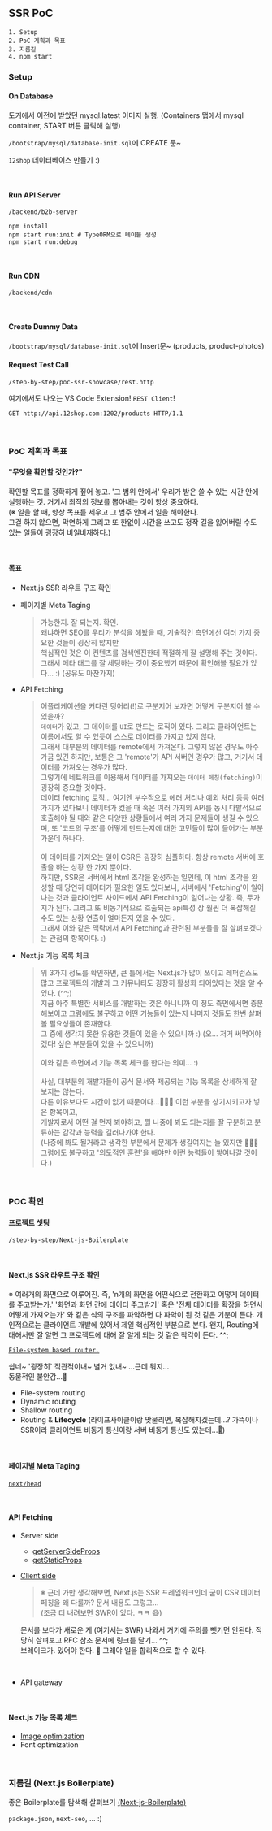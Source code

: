 ## SSR PoC

```
1. Setup
2. PoC 계획과 목표
3. 지름길
4. npm start
```

### Setup

#### On Database

도커에서 이전에 받았던 mysql:latest 이미지 실행.
(Containers 탭에서 mysql container, START 버튼 클릭해 실행)

`/bootstrap/mysql/database-init.sql`에 CREATE 문~

`12shop` 데이터베이스 만들기 :)

<br />

#### Run API Server

`/backend/b2b-server`

```
npm install
npm start run:init # TypeORM으로 테이블 생성
npm start run:debug
```

<br />

#### Run CDN

`/backend/cdn`

<br />

#### Create Dummy Data

`/bootstrap/mysql/database-init.sql`에 Insert문~ (products, product-photos)

#### Request Test Call

`/step-by-step/poc-ssr-showcase/rest.http`

여기에서도 나오는 VS Code Extension! `REST Client`!

```
GET http://api.12shop.com:1202/products HTTP/1.1
```

<br />

### PoC 계획과 목표

#### "무엇을 확인할 것인가?"

확인할 목표를 정확하게 짚어 놓고. '그 범위 안에서' 우리가 받은 쓸 수 있는 시간 안에 실행하는 것.
거기서 최적의 정보를 뽑아내는 것이 항상 중요하다.<br />
(※ 일을 할 때, 항상 목표를 세우고 그 범주 안에서 일을 해야한다. <br />
그걸 하지 않으면, 막연하게 그리고 또 한없이 시간을 쓰고도 정작 길을 잃어버릴 수도 있는 일들이 굉장히 비일비재하다.)

<br />

#### 목표

- Next.js SSR 라우트 구조 확인
- 페이지별 Meta Taging <br />
  > 가능한지. 잘 되는지. 확인. <br />
  > 왜냐하면 SEO를 우리가 분석을 해봤을 때, 기술적인 측면에선 여러 가지 중요한 것들이 굉장히 많지만<br />
  > 핵심적인 것은 이 컨텐츠를 검색엔진한테 적절하게 잘 설명해 주는 것이다.<br />
  > 그래서 메타 태그를 잘 세팅하는 것이 중요했기 때문에 확인해볼 필요가 있다... :) (공유도 마찬가지)
- API Fetching <br />

  > 어플리케이션을 커다란 덩어리(!)로 구분지어 보자면 어떻게 구분지어 볼 수 있을까?<br /> `데이터`가 있고, 그 데이터를 `UI`로 만드는 로직이 있다. 그리고 클라이언트는 이름에서도 알 수 있듯이 스스로 데이터를 가지고 있지 않다.<br />
  > 그래서 대부분의 데이터를 remote에서 가져온다. 그렇지 않은 경우도 아주 가끔 있긴 하지만, 보통은 그 'remote'가 API 서버인 경우가 많고, 거기서 데이터를 가져오는 경우가 많다.<br />
  > 그렇기에 네트워크를 이용해서 데이터를 가져오는 `데이터 페칭(fetching)`이 굉장히 중요할 것이다.<br />
  > 데이터 fetching 로직... 여기엔 부수적으로 에러 처리나 예외 처리 등등 여러가지가 있다보니 데이터가 컸을 때 혹은 여러 가지의 API를 동시 다발적으로 호출해야 될 때와 같은 다양한 상황들에서 여러 가지 문제들이 생길 수 있으며, 또 '코드의 구조'를 어떻게 만드는지에 대한 고민들이 많이 들어가는 부분 가운데 하나다.<br /><br />
  > 이 데이터를 가져오는 일이 CSR은 굉장히 심플하다. 항상 remote 서버에 호출을 하는 상황 한 가지 뿐이다.<br /> 하지만, SSR은 서버에서 html 조각을 완성하는 일인데, 이 html 조각을 완성할 때 당연히 데이터가 필요한 일도 있다보니, 서버에서 'Fetching'이 일어나는 것과 클라이언트 사이드에서 API Fetching이 일어나는 상황. 즉, 두가지가 된다. 그리고 또 비동기적으로 호출되는 api특성 상 훨씬 더 복잡해질 수도 있는 상황 연출이 얼마든지 있을 수 있다. <br />
  > 그래서 이와 같은 맥락에서 API Fetching과 관련된 부분들을 잘 살펴보겠다는 관점의 항목이다. :) <br />

- Next.js 기능 목록 체크<br />
  > 위 3가지 정도를 확인하면, 큰 틀에서는 Next.js가 많이 쓰이고 레퍼런스도 많고 프로젝트의 개발과 그 커뮤니티도 굉장히 활성화 되어있다는 것을 알 수 있다. (^^;)<br />
  > 지금 아주 특별한 서비스를 개발하는 것은 아니니까 이 정도 측면에서면 충분해보이고 그럼에도 불구하고 어떤 기능들이 있는지 나머지 것들도 한번 살펴볼 필요성들이 존재한다.<br />
  > 그 중에 생각지 못한 유용한 것들이 있을 수 있으니까 :) (오... 저거 써먹어야겠다! 싶은 부분들이 있을 수 있으니까)<br /> <br />
  > 이와 같은 측면에서 기능 목록 체크를 한다는 의미... :)<br /><br />
  > 사실, 대부분의 개발자들이 공식 문서와 제공되는 기능 목록을 상세하게 잘 보지는 않는다.<br />
  > 다른 이유보다도 시간이 없기 때문이다...🥲🥲🥲 이런 부분을 상기시키고자 넣은 항목이고,<br />
  > 개발자로서 어떤 걸 먼저 봐야하고, 뭘 나중에 봐도 되는지를 잘 구분하고 분류하는 감각과 능력을 길러나가야 한다.<br />
  > (나중에 봐도 될거라고 생각한 부분에서 문제가 생길여지는 늘 있지만 🥲🥲🥲 그럼에도 불구하고 '의도적인 훈련'을 해야만 이런 능력들이 쌓여나갈 것이다.)

<br />

### POC 확인

#### 프로젝트 셋팅

`/step-by-step/Next-js-Boilerplate`

<br />

#### Next.js SSR 라우트 구조 확인

※ 여러개의 화면으로 이루어진. 즉, 'n개의 화면을 어떤식으로 전환하고 어떻게 데이터를 주고받는가.' '화면과 화면 간에 데이터 주고받기' 혹은 '전체 데이터를 확장을 하면서 어떻게 가져오는가' 와 같은 식의 구조를 파악하면 다 파악이 된 것 같은 기분이 든다. 개인적으로는 클라이언트 개발에 있어서 제일 핵심적인 부분으로 본다. 왠지, Routing에 대해서만 잘 알면 그 프로젝트에 대해 잘 알게 되는 것 같은 착각이 든다. ^^; <br />

[`File-system based router.`](https://nextjs.org/docs/routing/introduction)<br />

쉽네~ '굉장히` 직관적이내~ 별거 없내~ ...근데 뭐지... <br />
동물적인 불안감...🤔 <br />

- File-system routing
- Dynamic routing
- Shallow routing
- Routing & **Lifecycle** (라이프사이클이랑 맞물리면, 복잡해지겠는데...? 가뜩이나 SSR이라 클라이언트 비동기 통신이랑 서버 비동기 통신도 있는데...🤔)

<br />

#### 페이지별 Meta Taging

[`next/head`](https://nextjs.org/docs/api-reference/next/head)

<br />

#### API Fetching

- Server side
  - [getServerSideProps](https://nextjs.org/docs/basic-features/data-fetching/get-server-side-props)
  - [getStaticProps](https://nextjs.org/docs/basic-features/data-fetching/get-static-props)
- [Client side](https://nextjs.org/docs/basic-features/data-fetching/client-side)<br />

  > ※ 근데 가만 생각해보면, Next.js는 SSR 프레임워크인데 굳이 CSR 데이터 페칭을 왜 다룰까? 문서 내용도 그렇고...<br />
  > (조금 더 내려보면 SWR이 있다. ㅋㅋ 😅)<br />

  문서를 보다가 새로운 게 (여기서는 SWR) 나와서 거기에 주의를 뺏기면 안된다. 적당히 살펴보고 RFC 참조 문서에 링크를 달기... ^^; <br />
  브레이크가. 있어야 한다. 🥲 그래야 일을 합리적으로 할 수 있다.

<br />

- API gateway

<br />

#### Next.js 기능 목록 체크

- [Image optimization](https://nextjs.org/docs/api-reference/next/image)
- Font optimization

<br />

### 지름길 (Next.js Boilerplate)

좋은 Boilerplate를 탐색해 살펴보기 [(Next-js-Boilerplate)](https://github.com/ixartz/Next-js-Boilerplate) <br />

`package.json`, `next-seo`, ... :)
